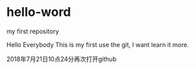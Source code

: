 # hello-word
my first repository

Hello Everybody
This is my first use the git, I want learn it more.

2018年7月21日10点24分再次打开github
